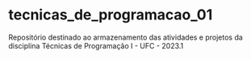 # tecnicas_de_programacao_01
Repositório destinado ao armazenamento das atividades e projetos da disciplina Técnicas de Programação I - UFC - 2023.1
